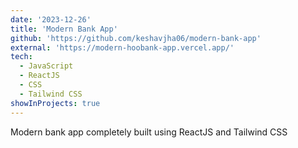 ```yaml
---
date: '2023-12-26'
title: 'Modern Bank App'
github: 'https://github.com/keshavjha06/modern-bank-app'
external: 'https://modern-hoobank-app.vercel.app/'
tech:
  - JavaScript
  - ReactJS
  - CSS
  - Tailwind CSS
showInProjects: true
---
```


Modern bank app completely built using ReactJS and Tailwind CSS